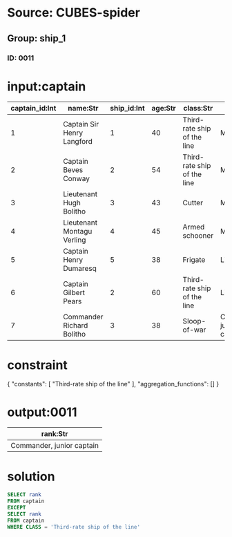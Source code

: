 # Source: CUBES-spider
## Group: ship_1
### ID: 0011

# input:captain

| captain_id:Int | name:Str | ship_id:Int | age:Str | class:Str | rank:Str |
|---|---|---|---|---|---|
| 1 | Captain Sir Henry Langford | 1 | 40 | Third-rate ship of the line | Midshipman |
| 2 | Captain Beves Conway | 2 | 54 | Third-rate ship of the line | Midshipman |
| 3 | Lieutenant Hugh Bolitho | 3 | 43 | Cutter | Midshipman |
| 4 | Lieutenant Montagu Verling | 4 | 45 | Armed schooner | Midshipman |
| 5 | Captain Henry Dumaresq | 5 | 38 | Frigate | Lieutenant |
| 6 | Captain Gilbert Pears | 2 | 60 | Third-rate ship of the line | Lieutenant |
| 7 | Commander Richard Bolitho | 3 | 38 | Sloop-of-war | Commander, junior captain |

# constraint

{
  "constants": [
    "Third-rate ship of the line"
  ],
  "aggregation_functions": []
}

# output:0011

| rank:Str |
|---|
| Commander, junior captain |

# solution

```sql
SELECT rank
FROM captain
EXCEPT
SELECT rank
FROM captain
WHERE CLASS = 'Third-rate ship of the line'
```
